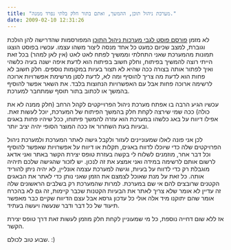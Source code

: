 ```yaml
---
title: "מערכת ניהול תוכן, ההמשך, ואתם בתור חלק בלתי נפרד ממנה."
date: 2009-02-10 12:31:26
---
```


לא מזמן <a href="http://www.vadimg.co.il/2009/02/04/%D7%9E%D7%A2%D7%A8%D7%9B%D7%AA-%D7%A0%D7%99%D7%94%D7%95%D7%9C-%D7%AA%D7%95%D7%9B%D7%9F-%D7%9E%D7%94-%D7%9B%D7%9C-%D7%9B%D7%9A-%D7%9E%D7%99%D7%95%D7%97%D7%93-%D7%91%D7%94/" target="_blank">פורסם פוסט לגבי מערכות ניהול התוכן</a> המפורסמות שהדרישה להן הולכת וגוברת, למצב שכיום כמעט כל אחד מנסה ליצור משהו עצמו. עכשיו בפוסט הוצגו תמונות מהמערכת שאני התחלתי וממשיך לפתח לאט לאט (אין לאן למהר) בכל זאת הייתי רוצה להמשיך בפיתוח, וחלק חשוב בפיתוח הוא לדעת איפה ישנה בעיה כלשהי ואיך לפתור אותה בצורה ככה שהיא לא תצור בעיות במקומות נוספים. חלק חשוב לא פחות הוא לדעת מה צריך להוסיף ומה לא, לדעת לסנן מרשימת אפשרויות ארוכה לרשימה ארוכה פחות אבל עם האפשרויות הנחוצות בלבד. את השאר אפשר להוסיף בהמשך או לכתוב בתור תוסף שמתחבר למערכת.

<!--more-->

עכשיו הגיע הרבה בו אפתח מערכת ניהול הפרוייקטים לקהל הרחב (חלק ממנה לא את כולה) ככה שמי שירצה לקחת חלק בהמשך הפיתוח של המערכת, יוכל לעשות זאת. אפילו דיווח על באג כלשהו במערכת הוא עזרה להמשך פיתוחו, ככל שיהיו פחות באגים ובעיות בעת השחרור אז ככה המוצר הסופי יהיה יציב יותר.

לכן אני פונה לאלו שמעוניינים לעזור ולקבל גישה לאתר המערכת ולמערכת ניהול הפרויקטים שלה כדי שיוכלו לדווח באגים, תקלות או דיווח על אפשרויות שאפשר להוסיף וכל דבר אחר, מוזמנים לשלוח לי בקשה בעזרת טופס יצירת הקשר באתר ואני אדאג לרשום אותם לרשימה במידה ואני אמצע את זה לנכון. יש לזכור שהגישה שלכם תיהיה מוגבלת רק כדי לדווח על בעיות, וגישה למערכת עצמה אונליין, לא יהיה ניתן להוריד אותה. כל זאת על מנת שאוכל לצמצם את הזמן שאני נותן כדי לאתר את הבאגים הקטנים שרובצים להם אי שם במערכת. למרות שהמערכת רק בשלבים הראשונים שלה זה עדיין לא אומר שלא צריך לאתר את הבעיות הקטנות שכבר קיימות, זה גם לא בהכרח אומר שהם יתוקנו מיד אלה אולי כל עדכון גרסא אבל עצם הדיווח שקיים כבר מאפשר תיעוד של כל דבר ודבר שנעשה ויעשה בעתיד.

אז ללא שום דחייה נוספת, כל מי שמעוניין לקחת חלק מוזמן לעשות זאת דרך טופס יצירת הקשר.

שבוע טוב לכולם. :)
